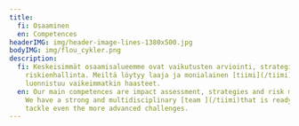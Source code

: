 ```yaml
---
title:
  fi: Osaaminen
  en: Competences
headerIMG: img/header-image-lines-1380x500.jpg
bodyIMG: img/flou_cykler.png
description:
  fi: Keskeisimmät osaamisalueemme ovat vaikutusten arviointi, strategiat sekä
    riskienhallinta. Meiltä löytyy laaja ja monialainen [tiimi](/tiimi), jolta
    luonnistuu vaikeimmatkin haasteet.
  en: Our main competences are impact assessment, strategies and risk management.
    We have a strong and multidisciplinary [team ](/tiimi)that is ready to
    tackle even the more advanced challenges.
---
```


